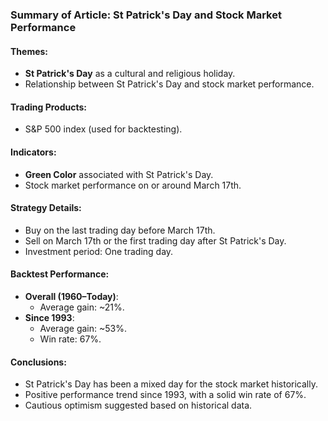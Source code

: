 ### Summary of Article: St Patrick's Day and Stock Market Performance

#### Themes:
- **St Patrick's Day** as a cultural and religious holiday.
- Relationship between St Patrick's Day and stock market performance.

#### Trading Products:
- S&P 500 index (used for backtesting).

#### Indicators:
- **Green Color** associated with St Patrick's Day.
- Stock market performance on or around March 17th.

#### Strategy Details:
- Buy on the last trading day before March 17th.
- Sell on March 17th or the first trading day after St Patrick's Day.
- Investment period: One trading day.

#### Backtest Performance:
- **Overall (1960–Today)**:
  - Average gain: ~21%.
- **Since 1993**:
  - Average gain: ~53%.
  - Win rate: 67%.

#### Conclusions:
- St Patrick's Day has been a mixed day for the stock market historically.
- Positive performance trend since 1993, with a solid win rate of 67%.
- Cautious optimism suggested based on historical data.
